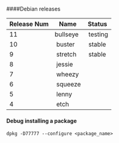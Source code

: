 ####Debian releases

Release Num | Name | Status
------------ | ------------- | ----
11 |bullseye | testing
10 | buster | stable
9 | stretch | stable
8 | jessie | 
7 | wheezy |
6 | squeeze | 
5 | lenny | 
4 | etch | 


#### Debug installing a package

```
dpkg -D77777 --configure <package_name>
```


